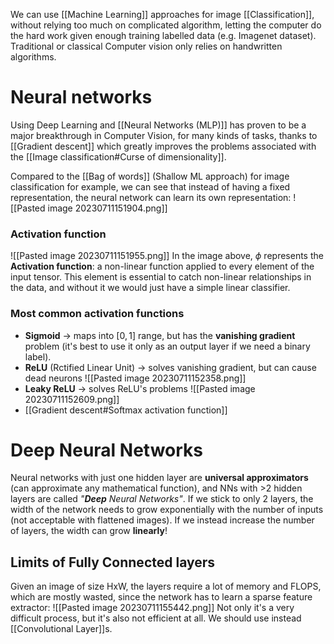 We can use [[Machine Learning]] approaches for image [[Classification]], without relying too much on complicated algorithm, letting the computer do the hard work given enough training labelled data (e.g. Imagenet dataset).
Traditional or classical Computer vision only relies on handwritten algorithms.

# Neural networks
Using Deep Learning and [[Neural Networks (MLP)]] has proven to be a major breakthrough in Computer Vision, for many kinds of tasks, thanks to [[Gradient descent]] which greatly improves the problems associated with the [[Image classification#Curse of dimensionality]].

Compared to the [[Bag of words]] (Shallow ML approach) for image classification for example, we can see that instead of having a fixed representation, the neural network can learn its own representation:
![[Pasted image 20230711151904.png]]
### Activation function
![[Pasted image 20230711151955.png]]
In the image above, $\phi$ represents the **Activation function**: a non-linear function applied to every element of the input tensor.
This element is essential to catch non-linear relationships in the data, and without it we would just have a simple linear classifier.
### Most common activation functions
- **Sigmoid** -> maps into $[0,1]$ range, but has the **vanishing gradient** problem (it's best to use it only as an output layer if we need a binary label).
- **ReLU** (Rctified Linear Unit) -> solves vanishing gradient, but can cause dead neurons
![[Pasted image 20230711152358.png]]
- **Leaky ReLU** -> solves ReLU's problems 
![[Pasted image 20230711152609.png]]
- [[Gradient descent#Softmax activation function]] 
# Deep Neural Networks
Neural networks with just one hidden layer are **universal approximators** (can approximate any mathematical function), and NNs with >2 hidden layers are called _"**Deep** Neural Networks"_.
If we stick to only 2 layers, the width of the network needs to grow exponentially with the number of inputs (not acceptable with flattened images). If we instead increase the number of layers, the width can grow **linearly**!

## Limits of Fully Connected layers
Given an image of size HxW, the layers require a lot of memory and FLOPS, which are mostly wasted, since the network has to learn a sparse feature extractor:
![[Pasted image 20230711155442.png]]
Not only it's a very difficult process, but it's also not efficient at all.
We should use instead [[Convolutional Layer]]s.


